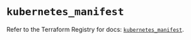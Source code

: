 # `kubernetes_manifest`

Refer to the Terraform Registry for docs: [`kubernetes_manifest`](https://registry.terraform.io/providers/hashicorp/kubernetes/2.26.0/docs/resources/manifest).
